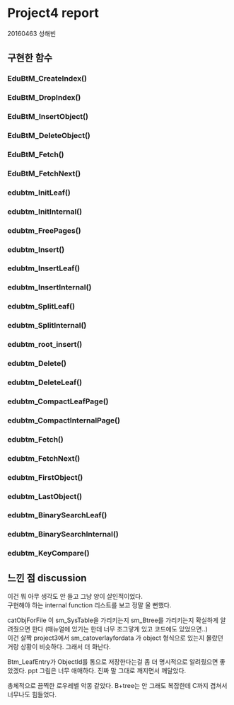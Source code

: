 # Project4 report

20160463 성해빈

## 구현한 함수

### EduBtM_CreateIndex()
### EduBtM_DropIndex()
### EduBtM_InsertObject()
### EduBtM_DeleteObject()
### EduBtM_Fetch()
### EduBtM_FetchNext()

### edubtm_InitLeaf()
### edubtm_InitInternal()
### edubtm_FreePages()
### edubtm_Insert()
### edubtm_InsertLeaf()
### edubtm_InsertInternal()
### edubtm_SplitLeaf()
### edubtm_SplitInternal()
### edubtm_root_insert()
### edubtm_Delete()
### edubtm_DeleteLeaf()
### edubtm_CompactLeafPage()
### edubtm_CompactInternalPage()
### edubtm_Fetch()
### edubtm_FetchNext()
### edubtm_FirstObject()
### edubtm_LastObject()
### edubtm_BinarySearchLeaf()
### edubtm_BinarySearchInternal()
### edubtm_KeyCompare()


## 느낀 점 discussion

이건 뭐 아무 생각도 안 들고 그냥 양이 살인적이었다.  
구현해야 하는 internal function 리스트를 보고 정말 울 뻔했다.  

catObjForFile 이 sm_SysTable을 가리키는지 sm_Btree를 가리키는지 확실하게 알려줬으면 한다 (매뉴얼에 있기는 한데 너무 조그맣게 있고 코드에도 있었으면..)  
이건 살짝 project3에서 sm_catoverlayfordata 가 object 형식으로 있는지 몰랐던 거랑 상황이 비슷하다. 그래서 더 화난다.  

Btm_LeafEntry가 ObjectId를 통으로 저장한다는걸 좀 더 명시적으로 알려줬으면 좋았겠다. ppt 그림은 너무 애매하다. 진짜 말 그대로 깨지면서 깨달았다.  

총체적으로 끔찍한 로우레벨 악몽 같았다. B+tree는 안 그래도 복잡한데 C까지 겹쳐서 너무나도 힘들었다.  

